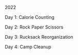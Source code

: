 <p>2022</p>
<p>Day 1: Calorie Counting</p>
<p>Day 2: Rock Paper Scissors</p>
<p>Day 3: Rucksack Reorganization</p>
<p>Day 4: Camp Cleanup</p>
<p></p>
<p></p>
<p></p>
<p></p>
<p></p>
<p></p>
<p></p>
<p></p>
<p></p>
<p></p>
<p></p>
<p></p>
<p></p>
<p></p>
<p></p>
<p></p>
<p></p>
<p></p>
<p></p>
<p></p>
